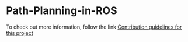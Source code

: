 # Path-Planning-in-ROS

To check out more information, follow the link [Contribution guidelines for this project](Path_Planning_in_ROS.pdf)

